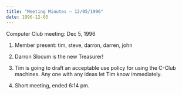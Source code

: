 ```yaml
---
title: "Meeting Minutes – 12/05/1996"
date: 1996-12-05
---
```

Computer Club meeting:  Dec 5, 1996 </p><p>
1.  Member present: tim, steve, darron, darren, john  </p><p>
2.  Darron Slocum is the new Treasurer!   </p><p>
3.  Tim is going to draft an acceptable use policy for 	using the C-Club machines.  Any one with any ideas 	let Tim know immediately.  </p><p>
4.  Short meeting,  ended 6:14 pm.  </p>
